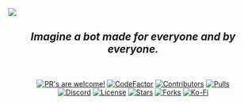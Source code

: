 <a href="https://ko-fi.com/P5P6582OC">
  <img src="https://cdn.discordapp.com/attachments/821805150087282708/863140389930270740/shofy.png">
</a>
<div align="center">
  <h2><i>Imagine a bot made for everyone and by everyone.</i></h2> 
<br/>
<p>
  <a href="https://github.com/chiquicalris-dev/shofy/pulls"><img src="https://img.shields.io/badge/PRs-welcome!-10AF6F" alt="PR's are welcome!" /></a>
  <a href="https://www.codefactor.io/repository/github/chiquicalris-dev/shofy"><img src="https://www.codefactor.io/repository/github/chiquicalris-dev/shofy/badge" alt="CodeFactor" /></a>
  <a href="https://github.com/chiquicalris-dev/shofy/pulls"><img src="https://img.shields.io/github/contributors/chiquicalris-dev/shofy?color=10AF6F" alt="Contributors" /></a>
  <a href="https://github.com/chiquicalris-dev/shofy/pulls"><img src="https://img.shields.io/github/issues-pr/chiquicalris-dev/shofy?color=10AF6F" alt="Pulls" /></a>
<br>
  <a href="https://discord.gg/3FBGND2"><img src="https://img.shields.io/discord/529318779620950036.svg?label=&logo=discord&logoColor=ffffff&color=5865F2&labelColor=2c2f33" alt="Discord" /></a>
  <a href="https://www.apache.org/licenses/LICENSE-2.0"><img src="https://img.shields.io/badge/License-Apache%202.0-5865F2" alt="License" /></a>
  <a href="https://github.com/chiquicalris-dev/shofy/stargazers"><img src="https://img.shields.io/github/stars/chiquicalris-dev/shofy?color=5865F2&label=Stars" alt="Stars" /></a>
  <a href="https://github.com/chiquicalris-dev/shofy/network/members"><img src="https://img.shields.io/github/forks/chiquicalris-dev/shofy?color=5865F2&label=Forks" alt="Forks" /></a>
  <a href="https://ko-fi.com/chiquidev"><img src="https://img.shields.io/badge/Support%20us%20on-ko--fi-red" alt="Ko-Fi" /></a>
</p>
</div>

